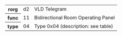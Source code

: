 <table>
    <tr>
      <th>rorg</th>
      <td>d2</td>
      <td>VLD Telegram</td>
    </tr>
    <tr>
      <th>func</th>
      <td>11</td>
      <td>Bidirectional Room Operating Panel</td>
    </tr>
    <tr>
      <th>type</th>
      <td>04</td>
      <td>Type 0x04 (description: see table)</td>
    </tr>
  </table>